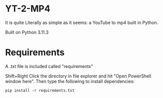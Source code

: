 # YT-2-MP4
It is quite Literally as simple as it seems: a YouTube to mp4 built in Python.

Built on Python 3.11.3

# Requirements #
A .txt file is included called "requirements"

Shift+Right Click the directory in file explorer and hit "Open PowerShell window here". Then type the following to install dependencies:

`pip install -r requirements.txt`
